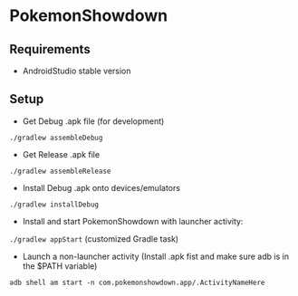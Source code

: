 PokemonShowdown
===============

## Requirements

* AndroidStudio stable version

## Setup

* Get Debug .apk file (for development)

`./gradlew assembleDebug`

* Get Release .apk file 

`./gradlew assembleRelease`

* Install Debug .apk onto devices/emulators

`./gradlew installDebug`

* Install and start PokemonShowdown with launcher activity:

`./gradlew appStart` (customized Gradle task)

* Launch a non-launcher activity (Install .apk fist and make sure adb is in the $PATH variable)

`adb shell am start -n com.pokemonshowdown.app/.ActivityNameHere`
